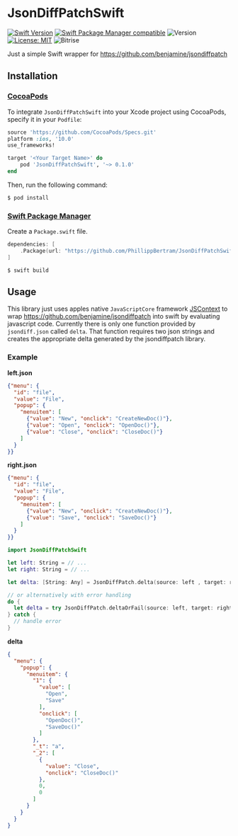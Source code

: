 # JsonDiffPatchSwift

[![Swift Version](https://img.shields.io/badge/Swift-3.0-F16D39.svg?style=flat)](https://developer.apple.com/swift)
[![Swift Package Manager compatible](https://img.shields.io/badge/Swift%20Package%20Manager-compatible-brightgreen.svg)](https://github.com/apple/swift-package-manager)
![Version](https://img.shields.io/cocoapods/v/JsonDiffPatchSwift.svg)
[![License: MIT](https://img.shields.io/cocoapods/l/JsonDiffPatchSwift.svg)](https://opensource.org/licenses/MIT)
![Bitrise](https://www.bitrise.io/app/7e209d2f247f7778.svg?token=Sv5GqvUik3HSYR8WHPcFcA)

Just a simple Swift wrapper for https://github.com/benjamine/jsondiffpatch


## Installation

### [CocoaPods](https://guides.cocoapods.org/using/using-cocoapods.html)

To integrate `JsonDiffPatchSwift` into your Xcode project using CocoaPods, specify it in your `Podfile`:

```ruby
source 'https://github.com/CocoaPods/Specs.git'
platform :ios, '10.0'
use_frameworks!

target '<Your Target Name>' do
    pod 'JsonDiffPatchSwift', '~> 0.1.0'
end
```

Then, run the following command:

```bash
$ pod install
```

### [Swift Package Manager](https://github.com/apple/swift-package-manager)

Create a `Package.swift` file.

```swift
dependencies: [
    .Package(url: "https://github.com/PhillippBertram/JsonDiffPatchSwift.git", majorVersion: 0)
]
```

```
$ swift build
```

## Usage

This library just uses apples native `JavaScriptCore` framework [JSContext](https://developer.apple.com/reference/javascriptcore/jscontext) to wrap https://github.com/benjamine/jsondiffpatch into swift by evaluating javascript code. 
Currently there is only one function provided by `jsondiff.json` called `delta`. That function requires two json strings and creates the appropriate delta generated by the jsondiffpatch library.

### Example

**left.json**
```json
{"menu": {
  "id": "file",
  "value": "File",
  "popup": {
    "menuitem": [
      {"value": "New", "onclick": "CreateNewDoc()"},
      {"value": "Open", "onclick": "OpenDoc()"},
      {"value": "Close", "onclick": "CloseDoc()"}
    ]
  }
}}
```


**right.json**
```json
{"menu": {
  "id": "file",
  "value": "File",
  "popup": {
    "menuitem": [
      {"value": "New", "onclick": "CreateNewDoc()"},
      {"value": "Save", "onclick": "SaveDoc()"}
    ]
  }
}}
```

```swift
import JsonDiffPatchSwift

let left: String = // ...
let right: String = // ...

let delta: [String: Any] = JsonDiffPatch.delta(source: left , target: right)

// or alternatively with error handling
do {
  let delta = try JsonDiffPatch.deltaOrFail(source: left, target: right)
} catch {
  // handle error
}

```

**delta**
```json
{
  "menu": {
    "popup": {
      "menuitem": {
        "1": {
          "value": [
            "Open",
            "Save"
          ],
          "onclick": [
            "OpenDoc()",
            "SaveDoc()"
          ]
        },
        "_t": "a",
        "_2": [
          {
            "value": "Close",
            "onclick": "CloseDoc()"
          },
          0,
          0
        ]
      }
    }
  }
}
```
